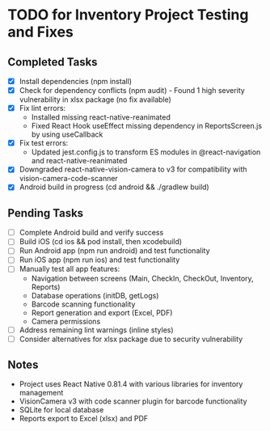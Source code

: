 # TODO for Inventory Project Testing and Fixes

## Completed Tasks
- [x] Install dependencies (npm install)
- [x] Check for dependency conflicts (npm audit) - Found 1 high severity vulnerability in xlsx package (no fix available)
- [x] Fix lint errors:
  - Installed missing react-native-reanimated
  - Fixed React Hook useEffect missing dependency in ReportsScreen.js by using useCallback
- [x] Fix test errors:
  - Updated jest.config.js to transform ES modules in @react-navigation and react-native-reanimated
- [x] Downgraded react-native-vision-camera to v3 for compatibility with vision-camera-code-scanner
- [x] Android build in progress (cd android && ./gradlew build)

## Pending Tasks
- [ ] Complete Android build and verify success
- [ ] Build iOS (cd ios && pod install, then xcodebuild)
- [ ] Run Android app (npm run android) and test functionality
- [ ] Run iOS app (npm run ios) and test functionality
- [ ] Manually test all app features:
  - Navigation between screens (Main, CheckIn, CheckOut, Inventory, Reports)
  - Database operations (initDB, getLogs)
  - Barcode scanning functionality
  - Report generation and export (Excel, PDF)
  - Camera permissions
- [ ] Address remaining lint warnings (inline styles)
- [ ] Consider alternatives for xlsx package due to security vulnerability

## Notes
- Project uses React Native 0.81.4 with various libraries for inventory management
- VisionCamera v3 with code scanner plugin for barcode functionality
- SQLite for local database
- Reports export to Excel (xlsx) and PDF
